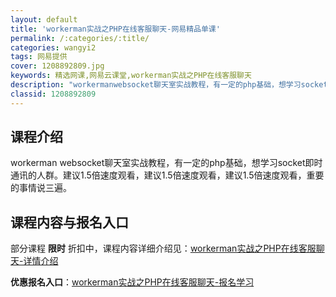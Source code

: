 ```yaml
---
layout: default
title: 'workerman实战之PHP在线客服聊天-网易精品单课'
permalink: /:categories/:title/
categories: wangyi2
tags: 网易提供
cover: 1208892809.jpg
keywords: 精选网课,网易云课堂,workerman实战之PHP在线客服聊天
description: "workermanwebsocket聊天室实战教程，有一定的php基础，想学习socket即时通讯的人群。建议1.5倍速度观看，建议1.5倍速度观看，建议1.5倍速度观看，重要的事情说三遍。"
classid: 1208892809
---
```


## 课程介绍

workerman websocket聊天室实战教程，有一定的php基础，想学习socket即时通讯的人群。建议1.5倍速度观看，建议1.5倍速度观看，建议1.5倍速度观看，重要的事情说三遍。

## 课程内容与报名入口

部分课程 **限时** 折扣中，课程内容详细介绍见：[workerman实战之PHP在线客服聊天-详情介绍](https://study.163.com/course/introduction/1208892809.htm?share=1&shareId=1025206652&utm_campaign=share&utm_medium=iphoneShare&utm_source=&utm_u=1025206652)

**优惠报名入口**：[workerman实战之PHP在线客服聊天-报名学习](https://study.163.com/course/introduction/1208892809.htm?share=1&shareId=1025206652&utm_campaign=share&utm_medium=iphoneShare&utm_source=&utm_u=1025206652)


